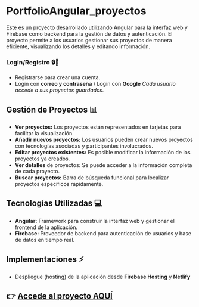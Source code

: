 # PortfolioAngular_proyectos
Este es un proyecto desarrollado utilizando Angular para la interfaz web y Firebase como backend para la gestión de datos y autenticación. El proyecto permite a los usuarios gestionar sus proyectos de manera eficiente, visualizando los detalles y editando información.


### Login/Registro 🔒👥
+ Registrarse para crear una cuenta.
+ Login con **correo y contraseña** / Login con **Google** 
*Cada usuario accede a sus proyectos guardados.*

## Gestión de Proyectos 📊
+ **Ver proyectos:** Los proyectos están representados en tarjetas para facilitar la visualización.
+ **Añadir nuevos proyectos:** Los usuarios pueden crear nuevos proyectos con tecnologías asociadas y participantes involucrados.
+ **Editar proyectos existentes:** Es posible modificar la información de los proyectos ya creados.
+ **Ver detalles** de proyectos: Se puede acceder a la información completa de cada proyecto.
+ **Buscar proyectos:** Barra de búsqueda funcional para localizar proyectos específicos rápidamente.

## Tecnologías Utilizadas 💻
+ **Angular:** Framework para construir la interfaz web y gestionar el frontend de la aplicación.
+ **Firebase:** Proveedor de backend para autenticación de usuarios y base de datos en tiempo real.

## Implementaciones ⚡
+ Despliegue (hosting) de la aplicación desde **Firebase Hosting** y **Netlify**

## 👉 [Accede al proyecto AQUÍ](https://angular-beatr.netlify.app/)

